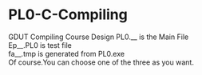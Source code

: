 # PL0-C-Compiling  
GDUT Compiling Course Design
PL0.__ is the Main File  
Ep__.PL0 is test file  
fa__.tmp is generated from PL0.exe  
Of course.You can choose one of the three as you want.
